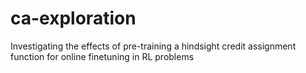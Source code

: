 # ca-exploration
Investigating the effects of pre-training a hindsight credit assignment function for online finetuning in RL problems

